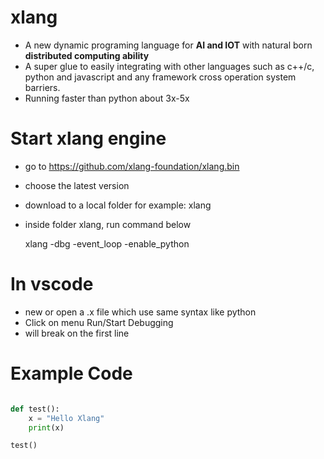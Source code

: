 # xlang
* A new dynamic programing language for **AI and IOT** with natural born **distributed computing ability**    
* A super glue to easily integrating with other languages such as c++/c, python and javascript and any framework cross operation system barriers.  
* Running faster than python about 3x-5x  

# Start xlang engine
- go to https://github.com/xlang-foundation/xlang.bin
- choose the latest version
- download to a local folder for example: xlang
- inside folder xlang, run command below

  xlang -dbg -event_loop -enable_python

# In vscode
- new or open a .x file which use same syntax like python
- Click on menu Run/Start Debugging
- will break on the first line

# Example Code
```python

def test():
    x = "Hello Xlang"
    print(x)

test()

```

